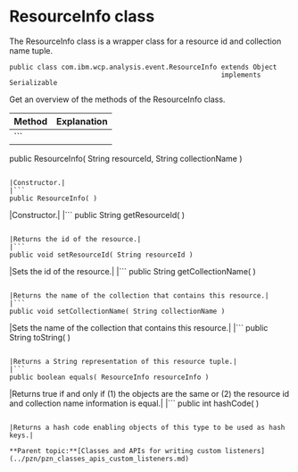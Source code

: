 # ResourceInfo class

The ResourceInfo class is a wrapper class for a resource id and collection name tuple.

```
public class com.ibm.wcp.analysis.event.ResourceInfo extends Object
                                                     implements Serializable
```

Get an overview of the methods of the ResourceInfo class.

|Method|Explanation|
|------|-----------|
|```
public ResourceInfo( String resourceId,
                     String collectionName )

```

|Constructor.|
|```
public ResourceInfo( )
```

|Constructor.|
|```
public String getResourceId( )
```

|Returns the id of the resource.|
|```
public void setResourceId( String resourceId )
```

|Sets the id of the resource.|
|```
public String getCollectionName( )
```

|Returns the name of the collection that contains this resource.|
|```
public void setCollectionName( String collectionName )
```

|Sets the name of the collection that contains this resource.|
|```
public String toString( )
```

|Returns a String representation of this resource tuple.|
|```
public boolean equals( ResourceInfo resourceInfo )
```

|Returns true if and only if \(1\) the objects are the same or \(2\) the resource id and collection name information is equal.|
|```
public int hashCode( )
```

|Returns a hash code enabling objects of this type to be used as hash keys.|

**Parent topic:**[Classes and APIs for writing custom listeners](../pzn/pzn_classes_apis_custom_listeners.md)

